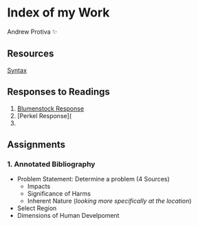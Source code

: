 # Index of my Work

Andrew Protiva :sparkles:

## Resources
[Syntax](https://help.github.com/en/github/writing-on-github/basic-writing-and-formatting-syntax)

## Responses to Readings
1. [Blumenstock Response](https://github.com/aprotiva/Workshop/blob/master/blumenstock_response.md)
1. [Perkel Response](
1.

## Assignments 
### 1. Annotated Bibliography
- Problem Statement: Determine a problem (4 Sources)
  - Impacts
  - Significance of Harms
  - Inherent Nature (*looking more specifically at the location*)
- Select Region
- Dimensions of Human Develpoment
